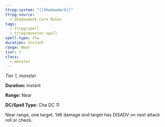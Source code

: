 ```yaml
---
ttrpg-system: "[[Shadowdark]]"
ttrpg-source:
  - Shadowdark Core Rules
tags:
  - ttrpg/spell
  - ttrpg/monster-spell
spell-type: Cha
duration: Instant
range: Near
tier: 1
class:
  - monster
---
```

*Tier 1, monster*

**Duration:** Instant

**Range:** Near

**DC/Spell Type:** Cha DC 11

Near range, one target. 1d6 damage and target has DISADV on next attack roll or check.
